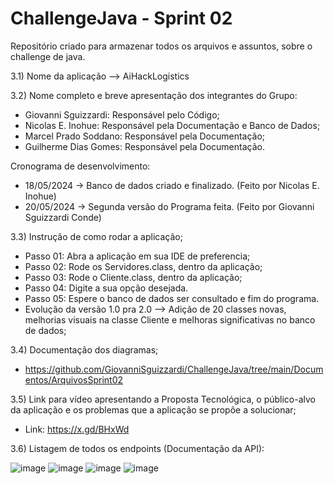 # ChallengeJava - Sprint 02
Repositório criado para armazenar todos os arquivos e assuntos, sobre o challenge de java.

3.1) Nome da aplicação --> AiHackLogistics

3.2) Nome completo e breve apresentação dos integrantes do Grupo:
* Giovanni Sguizzardi: Responsável pelo Código;
* Nicolas E. Inohue: Responsável pela Documentação e Banco de Dados;
* Marcel Prado Soddano: Responsável pela Documentação;
* Guilherme Dias Gomes: Responsável pela Documentação.
  
Cronograma de desenvolvimento:
* 18/05/2024 -> Banco de dados criado e finalizado. (Feito por Nicolas E. Inohue)
* 20/05/2024 -> Segunda versão do Programa feita. (Feito por Giovanni Sguizzardi Conde)

3.3) Instrução de como rodar a aplicação;
* Passo 01: Abra a aplicação em sua IDE de preferencia;
* Passo 02: Rode os Servidores.class, dentro da aplicação;
* Passo 03: Rode o Cliente.class, dentro da aplicação;
* Passo 04: Digite a sua opção desejada.
* Passo 05: Espere o banco de dados ser consultado e fim do programa.
* Evolução da versão 1.0 pra 2.0 --> Adição de 20 classes novas, melhorias visuais na classe Cliente e melhoras significativas no banco de dados;
   
3.4) Documentação dos diagramas;
* https://github.com/GiovanniSguizzardi/ChallengeJava/tree/main/Documentos/ArquivosSprint02

3.5) Link para vídeo apresentando a Proposta Tecnológica, o público-alvo da aplicação e os  problemas que a aplicação se propõe a solucionar;
* Link: https://x.gd/BHxWd

3.6) Listagem de todos os endpoints (Documentação da API):

![image](https://github.com/GiovanniSguizzardi/ChallengeJava/assets/125572342/165d8ecc-cde3-49fe-98e5-c94ad496a78b)
![image](https://github.com/GiovanniSguizzardi/ChallengeJava/assets/125572342/c89cf124-8358-4293-a96b-39a90c2f98c0)
![image](https://github.com/GiovanniSguizzardi/ChallengeJava/assets/125572342/a6647af6-d57d-46fd-8d02-e6579cb8c3d2)
![image](https://github.com/GiovanniSguizzardi/ChallengeJava/assets/125572342/f0e1cec2-9ae6-4444-8223-3d4a1d7ad9dc)






